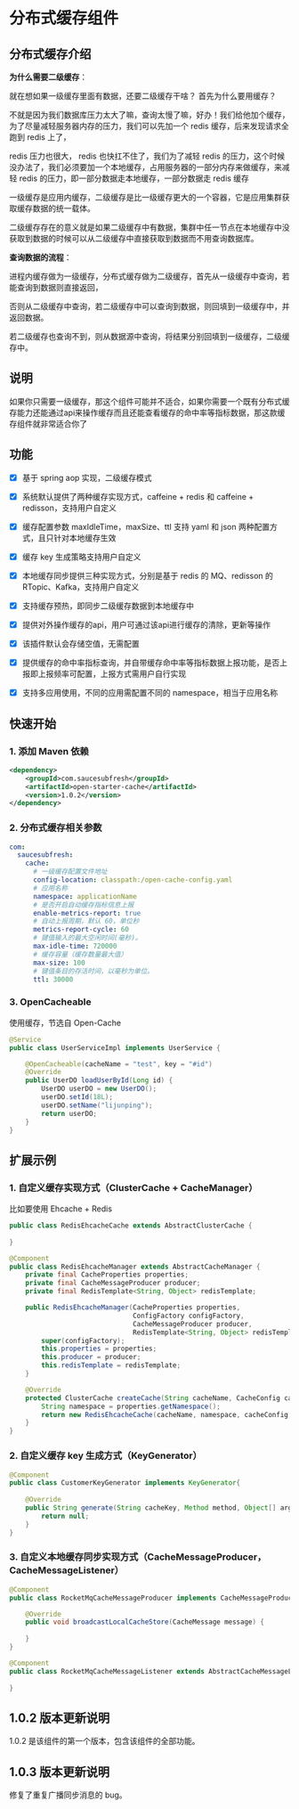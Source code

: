 # 分布式缓存组件

## 分布式缓存介绍

**为什么需要二级缓存**：

就在想如果一级缓存里面有数据，还要二级缓存干啥？ 首先为什么要用缓存？

不就是因为我们数据库压力太大了嘛，查询太慢了嘛，好办！我们给他加个缓存，为了尽量减轻服务器内存的压力，我们可以先加一个 redis 缓存，后来发现请求全跑到 redis 上了，

redis 压力也很大， redis 也快扛不住了，我们为了减轻 redis 的压力，这个时候没办法了，我们必须要加一个本地缓存，占用服务器的一部分内存来做缓存，来减轻 redis 的压力，即一部分数据走本地缓存，一部分数据走 redis 缓存

一级缓存是应用内缓存，二级缓存是比一级缓存更大的一个容器，它是应用集群获取缓存数据的统一载体。

二级缓存存在的意义就是如果二级缓存中有数据，集群中任一节点在本地缓存中没获取到数据的时候可以从二级缓存中直接获取到数据而不用查询数据库。

**查询数据的流程**：

进程内缓存做为一级缓存，分布式缓存做为二级缓存，首先从一级缓存中查询，若能查询到数据则直接返回， 

否则从二级缓存中查询，若二级缓存中可以查询到数据，则回填到一级缓存中，并返回数据。 

若二级缓存也查询不到，则从数据源中查询，将结果分别回填到一级缓存，二级缓存中。


## 说明

如果你只需要一级缓存，那这个组件可能并不适合，如果你需要一个既有分布式缓存能力还能通过api来操作缓存而且还能查看缓存的命中率等指标数据，那这款缓存组件就非常适合你了

## 功能

- [x] 基于 spring aop 实现，二级缓存模式

- [x] 系统默认提供了两种缓存实现方式，caffeine + redis 和 caffeine + redisson，支持用户自定义

- [x] 缓存配置参数 maxIdleTime，maxSize、ttl 支持 yaml 和 json 两种配置方式，且只针对本地缓存生效

- [x] 缓存 key 生成策略支持用户自定义

- [x] 本地缓存同步提供三种实现方式，分别是基于 redis 的 MQ、redisson 的 RTopic、Kafka，支持用户自定义

- [x] 支持缓存预热，即同步二级缓存数据到本地缓存中

- [x] 提供对外操作缓存的api，用户可通过该api进行缓存的清除，更新等操作

- [x] 该插件默认会存储空值，无需配置

- [x] 提供缓存的命中率指标查询，并自带缓存命中率等指标数据上报功能，是否上报即上报频率可配置，上报方式需用户自行实现

- [x] 支持多应用使用，不同的应用需配置不同的 namespace，相当于应用名称

## 快速开始

### 1. 添加 Maven 依赖

```xml
<dependency>
    <groupId>com.saucesubfresh</groupId>
    <artifactId>open-starter-cache</artifactId>
    <version>1.0.2</version>
</dependency>
```

### 2. 分布式缓存相关参数

```yaml
com:
  saucesubfresh:
    cache:
      # 一级缓存配置文件地址
      config-location: classpath:/open-cache-config.yaml
      # 应用名称
      namespace: applicationName
      # 是否开启自动缓存指标信息上报
      enable-metrics-report: true
      # 自动上报周期，默认 60，单位秒
      metrics-report-cycle: 60
      # 键值输入的最大空闲时间(毫秒)。
      max-idle-time: 720000
      # 缓存容量（缓存数量最大值）
      max-size: 100
      # 键值条目的存活时间，以毫秒为单位。
      ttl: 30000
```

### 3. OpenCacheable

使用缓存，节选自 Open-Cache

```java
@Service
public class UserServiceImpl implements UserService {

    @OpenCacheable(cacheName = "test", key = "#id")
    @Override
    public UserDO loadUserById(Long id) {
        UserDO userDO = new UserDO();
        userDO.setId(18L);
        userDO.setName("lijunping");
        return userDO;
    }
}
```

## 扩展示例

### 1. 自定义缓存实现方式（ClusterCache + CacheManager）

比如要使用 Ehcache + Redis

```java
public class RedisEhcacheCache extends AbstractClusterCache {
    
}

@Component
public class RedisEhcacheManager extends AbstractCacheManager {
    private final CacheProperties properties;
    private final CacheMessageProducer producer;
    private final RedisTemplate<String, Object> redisTemplate;

    public RedisEhcacheManager(CacheProperties properties,
                               ConfigFactory configFactory,
                               CacheMessageProducer producer,
                               RedisTemplate<String, Object> redisTemplate) {
        super(configFactory);
        this.properties = properties;
        this.producer = producer;
        this.redisTemplate = redisTemplate;
    }

    @Override
    protected ClusterCache createCache(String cacheName, CacheConfig cacheConfig) {
        String namespace = properties.getNamespace();
        return new RedisEhcacheCache(cacheName, namespace, cacheConfig, producer, redisTemplate);
    }
}
```


### 2. 自定义缓存 key 生成方式（KeyGenerator）

```java
@Component
public class CustomerKeyGenerator implements KeyGenerator{
    
    @Override
    public String generate(String cacheKey, Method method, Object[] args) {
        return null;
    }
}
```

### 3. 自定义本地缓存同步实现方式（CacheMessageProducer，CacheMessageListener）

```java
@Component
public class RocketMqCacheMessageProducer implements CacheMessageProducer{

    @Override
    public void broadcastLocalCacheStore(CacheMessage message) {
        
    }
}

@Component
public class RocketMqCacheMessageListener extends AbstractCacheMessageListener {
    
}
```

## 1.0.2 版本更新说明

1.0.2 是该组件的第一个版本，包含该组件的全部功能。

## 1.0.3 版本更新说明

修复了重复广播同步消息的 bug。

